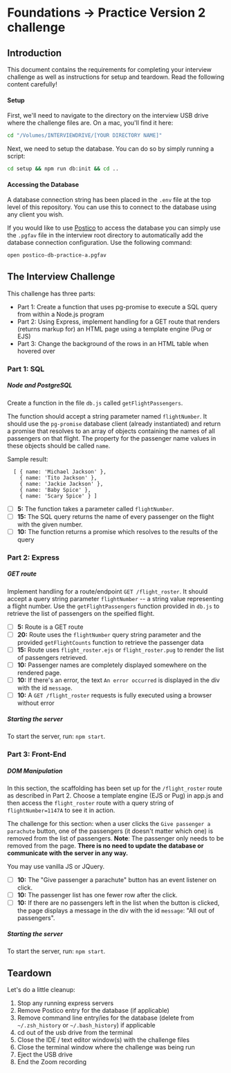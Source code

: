 # Foundations -> Practice Version 2 challenge

## Introduction

This document contains the requirements for completing your interview challenge as well as instructions for setup and teardown. Read the following content carefully!

#### Setup

First, we'll need to navigate to the directory on the interview USB drive where the challenge files are. On a mac, you'll find it here:

```sh
cd "/Volumes/INTERVIEWDRIVE/[YOUR DIRECTORY NAME]"
```

Next, we need to setup the database. You can do so by simply running a script:

```sh
cd setup && npm run db:init && cd ..
```

#### Accessing the Database

A database connection string has been placed in the `.env` file at the top level of this repository. You can use this to connect to the database using any client you wish.

If you would like to use [Postico](https://eggerapps.at/postico) to access the database you can simply use the `.pgfav` file in the interview root directory to automatically add the database connection configuration. Use the following command:

```sh
open postico-db-practice-a.pgfav
```

## The Interview Challenge

This challenge has three parts:

- Part 1: Create a function that uses pg-promise to execute a SQL query from within a Node.js program
- Part 2: Using Express, implement handling for a GET route that renders (returns markup for) an HTML page using a template engine (Pug or EJS)
- Part 3: Change the background of the rows in an HTML table when hovered over

### Part 1: SQL

##### Node and PostgreSQL

Create a function in the file `db.js` called `getFlightPassengers`.

The function should accept a string parameter named `flightNumber`. It should use the `pg-promise` database client (already instantiated) and return a promise that resolves to an array of objects containing the names of all passengers on that flight. The property for the passenger name values in these objects should be called `name`.

Sample result:

```
  [ { name: 'Michael Jackson' },
    { name: 'Tito Jackson' },
    { name: 'Jackie Jackson' },
    { name: 'Baby Spice' },
    { name: 'Scary Spice' } ]
```

- [ ] __5:__ The function takes a parameter called `flightNumber`.
- [ ] __15:__ The SQL query returns the name of every passenger on the flight with the given number.
- [ ] __10:__ The function returns a promise which resolves to the results of the query

### Part 2: Express

##### GET route

Implement handling for a route/endpoint `GET /flight_roster`. It should accept a query string parameter `flightNumber` -- a string value representing a flight number. Use the `getFlightPassengers` function provided in `db.js` to retrieve the list of passengers on the speified flight.

- [ ] __5:__ Route is a GET route
- [ ] __20:__ Route uses the `flightNumber` query string parameter and the provided `getFlightCounts` function to retrieve the passenger data
- [ ] __15:__ Route uses `flight_roster.ejs` or `flight_roster.pug` to render the list of passengers retrieved.
- [ ] __10:__ Passenger names are completely displayed somewhere on the rendered page.
- [ ] __10:__ If there's an error, the text `An error occurred` is displayed in the div with the id `message`.
- [ ] __10:__ A `GET /flight_roster` requests is fully executed using a browser without error

##### Starting the server

To start the server, run: `npm start`.

### Part 3: Front-End

##### DOM Manipulation

In this section, the scaffolding has been set up for the `/flight_roster` route as described in Part 2. Choose a template engine (EJS or Pug) in app.js and then access the `flight_roster` route with a query string of `flightNumber=1147A` to see it in action.

The challenge for this section: when a user clicks the `Give passenger a parachute` button, one of the passengers (it doesn't matter which one) is removed from the list of passengers. __Note__: The passenger only needs to be removed from the page. __There is no need to update the database or communicate with the server in any way.__

You may use vanilla JS or JQuery.

- [ ] __10:__ The "Give passenger a parachute" button has an event listener on click.
- [ ] __10:__ The passenger list has one fewer row after the click.
- [ ] __10:__ If there are no passengers left in the list when the button is clicked, the page displays a message in the div with the id `message`: "All out of passengers".

##### Starting the server

To start the server, run: `npm start`.

## Teardown

Let's do a little cleanup:

1. Stop any running express servers
2. Remove Postico entry for the database (if applicable)
3. Remove command line entry/ies for the database (delete from `~/.zsh_history` or `~/.bash_history`) if applicable
4. cd out of the usb drive from the terminal
5. Close the IDE / text editor window(s) with the challenge files
6. Close the terminal window where the challenge was being run
7. Eject the USB drive
8. End the Zoom recording
